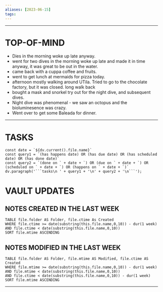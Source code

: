 ```yaml
---
aliases: [2023-06-15]
tags: 
---
```


---
# TOP-OF-MIND
- Dies in the morning woke up late anyway.
- went for two dives in the morning woke up late and made it in time anyway, it was great to be out in the water.
- came back with a cuppa coffee and fruits.
- went to get lunch at mermaids for pizza today.
- afternoon mostly walking around UTila. Tried to go to the chocolate factory, but it was closed. long walk back
- bought a mask and snorkel try out for the night dive, and subsequent dives.
- Night dive was phenomenal - we saw an octopus and the bioluminesence was crazy.
- Went over to get some Baleada for dinner.

---
# TASKS
```dataviewjs
const date = `${dv.current().file.name}`
const query1 = `(has happens date) OR (has due date) OR (has scheduled date) OR (has done date)`
const query2 = `(done on ` + date + `) OR (due on ` + date + `) OR (scheduled on ` + date + `) OR (happens on ` + date + `)`
dv.paragraph('```tasks\n ' + query1 + '\n' + query2 + '\n```');
```
# VAULT UPDATES
## NOTES CREATED IN THE LAST WEEK
``` dataview
TABLE file.folder AS Folder, file.ctime As Created
WHERE file.ctime >= date(substring(this.file.name,0,10)) - dur(1 week) AND file.ctime < date(substring(this.file.name,0,10))
SORT file.mtime ASCENDING
```

## NOTES MODIFIED IN THE LAST WEEK
``` dataview
TABLE file.folder AS Folder, file.mtime AS Modified, file.ctime AS Created
WHERE file.mtime >= date(substring(this.file.name,0,10)) - dur(1 week)
AND file.mtime < date(substring(this.file.name,0,10))
AND file.ctime < date(substring(this.file.name,0,10)) - dur(1 week)
SORT file.mtime ASCENDING
```
---

